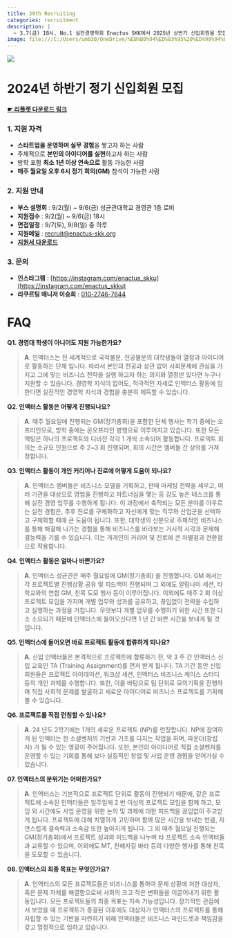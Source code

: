 ```yaml
---
title: 39th Recruiting
categories: recruitment
description: |
  ~ 3.7(금) 18시. No.1 실전경영학회 Enactus SKK에서 2025년 상반기 신입회원을 모집하고 있습니다.
image: file:///C:/Users/um030/OneDrive/%EB%B0%94%ED%83%95%20%ED%99%94%EB%A9%B4/%EC%9D%B8%EC%95%A1%EC%8A%A4%EA%BE%B8/%EC%9D%B8%EC%95%A1%EC%8A%A4%EA%BE%B8%20%ED%8F%AC%EC%8A%A4%ED%84%B0.pdf
---
```


![](/images/recruits/2024/38th_Poster.png)

# 2024년 하반기 정기 신입회원 모집

**[☛ 리플렛 다운로드 링크](/files/recruits/38th_leaflet.pdf)**

### 1. 지원 자격

+ **스타트업을 운영하며 실무 경험**을 쌓고자 하는 사람
+ 주체적으로 **본인의 아이디어를 실현**하고자 하는 사람
+ 방학 포함 **최소 1년 이상 연속으로** 활동 가능한 사람
+ **매주 월요일 오후 6시 정기 회의(GM)** 참석이 가능한 사람

### 2. 지원 안내

+ **부스 설명회** : 9/2(월) ~ 9/6(금) 성균관대학교 경영관 1층 로비
+ **지원접수** : 9/2(월) ~ 9/6(금) 18시
+ **면접일정** : 9/7(토), 9/8(일) 중 하루
+ **지원메일** : [recruit@enactus-skk.org](mailto:recruit@enactus-skk.org)
+ **[지원서 다운로드](/files/recruits/EnactusSKK_38th_application.docx)**

### 3. 문의

+ **인스타그램** : [https://instagram.com/enactus_skku](https://instagram.com/enactus_skku)
+ **리쿠르팅 매니저 이승희** : [010-2746-7644](tel:010-2746-7644)



# FAQ

**Q1. 경영대 학생이 아니어도 지원 가능한가요?**
>**A**. 인액터스는 전 세계적으로 국적불문, 전공불문의 대학생들이 열정과 아이디어로 활동하는 단체 입니다. 따라서 본인의 전공과 상관 없이 사회문제에 관심을 가지고 그에 맞는 비즈니스 전략을 실행 하고자 하는 의지와 열정만 있다면 누구나 지원할 수 있습니다. 경영학 지식이 없어도, 적극적인 자세로 인액터스 활동에 임한다면 실전적인 경영학 지식과 경험을 충분히 체득할 수 있습니다.

**Q2. 인액터스 활동은 어떻게 진행되나요?**
>**A**. 매주 월요일에 진행되는 GM(정기총회)을 포함한 단체 행사는 학기 중에는 오프라인으로, 방학 중에는 온오프라인 병행으로 이루어지고 있습니다. 또한 모든 액팅은 하나의 프로젝트와 디비전 각각 1 개씩 소속되어 활동합니다. 프로젝트 회의는 소규모 인원으로 주 2~3 회 진행되며, 회의 시간은 멤버들 간 상의를 거쳐 정합니다.

**Q3. 인액터스 활동이 개인 커리어나 진로에 어떻게 도움이 되나요?**
>**A**. 인액터스 멤버들은 비즈니스 모델을 기획하고, 판매 마케팅 전략을 세우고, 여러 기관을 대상으로 영업을 진행하고 파트너십을 맺는 등 강도 높은 테스크를 통해 실전 경영 업무를 수행하게 됩니다. 이 과정에서 축적되는 모든 분야를 아우르는 실전 경험은, 추후 진로를 구체화하고 자신에게 맞는 직무와 산업군을 선택하고 구체화할 때에 큰 도움이 됩니다. 또한, 대학생의 신분으로 주체적인 비즈니스를 통해 해결해 나가는 경험을 통해 비즈니스를 바라보는 거시적 시각과 문제해결능력을 기를 수 있습니다. 이는 개개인의 커리어 및 진로에 큰 차별점과 전환점으로 작용합니다.

**Q4. 인액터스 활동은 얼마나 바쁜가요?**
>**A**. 인액터스 성균관은 매주 월요일에 GM(정기총회) 을 진행합니다. GM 에서는 각 프로젝트별 진행상황 공유 및 피드백이 진행되며 그 외에도 알럼나이 세션, 타학교와의 연합 GM, 친목 도모 행사 등이 이루어집니다. 이외에도 매주 2 회 이상 프로젝트 모임을 가지며 개별 업무와 성과를 공유하고, 끊임없이 전략을 수립하고 실행하는 과정을 거칩니다. 무엇보다 개별 업무를 수행하기 위한 시간 또한 다소 소요되기 때문에 인액터스에 들어오신다면 1 년 간 바쁜 시간을 보내게 될 것입니다.  

**Q5. 인액터스에 들어오면 바로 프로젝트 활동에 합류하게 되나요?**
>**A**. 신입 인액터들은 본격적으로 프로젝트에 합류하기 전, 약 3 주 간 인액터스 신입 교육인 TA (Training Assignment)를 먼저 받게 됩니다. TA 기간 동안 신입 회원들은 프로젝트 아이데이션, 워크샵 세션, 인액터스 비즈니스 케이스 스터디 등의 개인 과제를 수행합니다. 또한, 이를 바탕으로 팀 단위로 모의기획을 진행하며 직접 사회적 문제를 발굴하고 새로운 아이디어로 비즈니스 프로젝트를 기획해볼 수 있습니다.

**Q6. 프로젝트를 직접 런칭할 수 있나요?**
>**A**. 24 년도 2학기에는 1개의 새로운 프로젝트 (NP)를 런칭합니다. NP에 참여하게 된 인액터는 한 소셜벤처의 기반과 기초를 다지는 작업을 하며, 파운더(창립자) 가 될 수 있는 영광이 주어집니다. 또한, 본인의 아이디어로 직접 소셜벤처를 운영할 수 있는 기회를 통해 보다 실질적인 창업 및 사업 운영 경험을 얻어가실 수 있습니다.

**07. 인액터스의 분위기는 어떠한가요?**
>**A**. 인액터스는 기본적으로 프로젝트 단위로 활동이 진행되기 때문에, 같은 프로젝트에 소속된 인액터들은 일주일에 2 번 이상의 프로젝트 모임을 함께 하고, 모임 외 시간에도 사업 운영을 위한 논의 및 과제에 대한 피드백을 끊임없이 주고받게 됩니다. 프로젝트에 대해 치열하게 고민하며 함께 많은 시간을 보내는 만큼, 자연스럽게 결속력과 소속감 또한 높아지게 됩니다. 그 외 매주 월요일 진행되는 GM(정기총회)에서 프로젝트 성과와 피드백을 나누며 타 프로젝트 소속 인액터들과 교류할 수 있으며, 이외에도 MT, 친해지길 바라 등의 다양한 행사를 통해 친목을 도모할 수 있습니다.

**08. 인액터스의 최종 목표는 무엇인가요?**
>**A**. 인액터스의 모든 프로젝트들은 비즈니스를 통하여 문제 상황에 처한 대상자, 혹은 문제 자체를 해결함으로써 사회의 크고 작은 변화들을 이끌어내기 위한 활동입니다. 모든 프로젝트들의 최종 목표는 지속 가능성입니다. 장기적인 관점에서 보았을 때 프로젝트가 종결된 이후에도 대상자가 인액터스의 프로젝트를 통해 자립할 수 있는 기반을 마련하기 위해 인액터들은 비즈니스 마인드셋과 책임감을 갖고 열정적으로 임하고 있습니다.
